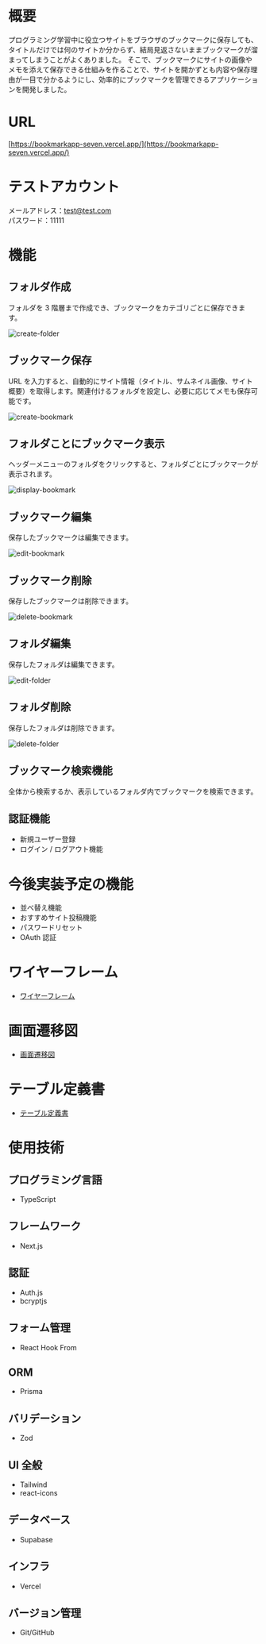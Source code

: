 # 概要

プログラミング学習中に役立つサイトをブラウザのブックマークに保存しても、タイトルだけでは何のサイトか分からず、結局見返さないままブックマークが溜まってしまうことがよくありました。
そこで、ブックマークにサイトの画像やメモを添えて保存できる仕組みを作ることで、サイトを開かずとも内容や保存理由が一目で分かるようにし、効率的にブックマークを管理できるアプリケーションを開発しました。

# URL
[https://bookmarkapp-seven.vercel.app/](https://bookmarkapp-seven.vercel.app/)

# テストアカウント
メールアドレス：test@test.com<br>
パスワード：11111

# 機能

## フォルダ作成

フォルダを 3 階層まで作成でき、ブックマークをカテゴリごとに保存できます。

![create-folder](https://github.com/user-attachments/assets/a455612a-9e8d-4465-bfec-e661c2fd07c4)

## ブックマーク保存

URL を入力すると、自動的にサイト情報（タイトル、サムネイル画像、サイト概要）を取得します。関連付けるフォルダを設定し、必要に応じてメモも保存可能です。

![create-bookmark](https://github.com/user-attachments/assets/eb6f3513-eead-4a62-b3f2-a8a5980fabf7)

## フォルダことにブックマーク表示

ヘッダーメニューのフォルダをクリックすると、フォルダごとにブックマークが表示されます。

![display-bookmark](https://github.com/user-attachments/assets/8a643872-cc16-4bac-bf67-7fbd8998deaf)

## ブックマーク編集

保存したブックマークは編集できます。

![edit-bookmark](https://github.com/user-attachments/assets/ce963fec-5975-4f36-9810-94d0e5c4eca0)

## ブックマーク削除

保存したブックマークは削除できます。

![delete-bookmark](https://github.com/user-attachments/assets/4c60fbea-406f-4918-b7a5-7be2b9da7cc9)

## フォルダ編集

保存したフォルダは編集できます。

![edit-folder](https://github.com/user-attachments/assets/fd260cde-e181-418e-90b7-31b411f0bf87)

## フォルダ削除

保存したフォルダは削除できます。

![delete-folder](https://github.com/user-attachments/assets/a1af20ea-ab56-466f-9cb5-942491d29519)

## ブックマーク検索機能

全体から検索するか、表示しているフォルダ内でブックマークを検索できます。

## 認証機能

- 新規ユーザー登録
- ログイン / ログアウト機能

# 今後実装予定の機能

- 並べ替え機能
- おすすめサイト投稿機能
- パスワードリセット
- OAuth 認証

# ワイヤーフレーム

- [ワイヤーフレーム](https://www.figma.com/design/wi0Wi6SLDgZb4hL3GgyXRO/%E3%83%96%E3%83%83%E3%82%AF%E3%83%9E%E3%83%BC%E3%82%AF%E7%AE%A1%E7%90%86%E3%82%A2%E3%83%97%E3%83%AA?node-id=6-2129&m=dev&t=1WR5yw5UkRXumdgw-1)

# 画面遷移図

- [画面遷移図](https://www.figma.com/design/wi0Wi6SLDgZb4hL3GgyXRO/%E3%83%96%E3%83%83%E3%82%AF%E3%83%9E%E3%83%BC%E3%82%AF%E7%AE%A1%E7%90%86%E3%82%A2%E3%83%97%E3%83%AA?node-id=75-2832&m=dev&t=2MZC4by9B52NHHci-1)

# テーブル定義書

- [テーブル定義書](https://www.figma.com/design/wi0Wi6SLDgZb4hL3GgyXRO/%E3%83%96%E3%83%83%E3%82%AF%E3%83%9E%E3%83%BC%E3%82%AF%E7%AE%A1%E7%90%86%E3%82%A2%E3%83%97%E3%83%AA?node-id=7-2133&m=dev&t=1WR5yw5UkRXumdgw-1)

# 使用技術

## プログラミング言語

- TypeScript

## フレームワーク

- Next.js

## 認証

- Auth.js
- bcryptjs

## フォーム管理

- React Hook From

## ORM

- Prisma

## バリデーション

- Zod

## UI 全般

- Tailwind
- react-icons

## データベース

- Supabase

## インフラ

- Vercel

## バージョン管理

- Git/GitHub
